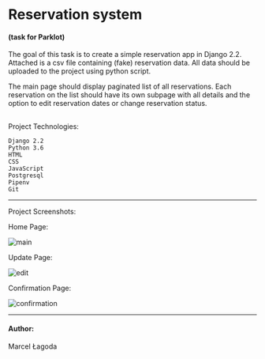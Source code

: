 # Reservation system 
#### (task for Parklot)

The goal of this task is to create a simple reservation app in Django 2.2. Attached is a csv file containing (fake) reservation data. All data should be uploaded to the project using python script.

The main page should display paginated list of all reservations. 
Each reservation on the list should have its own subpage with all details and the option to edit reservation dates or change reservation status.

##

Project Technologies:<br>

```Django 2.2```<br>
```Python 3.6```<br>
```HTML```<br>
```CSS```<br>
```JavaScript```<br>
```Postgresql```<br>
```Pipenv```<br>
```Git```<br>

****************************************************************************************

Project Screenshots:

Home Page:

![main](images/main.png)

Update Page:

![edit](images/edition.png)


Confirmation Page:

![confirmation](images/confirmation.png)

------------------------------------------------------------------------------------------------------------------------

#### Author:<br>
Marcel Łagoda
